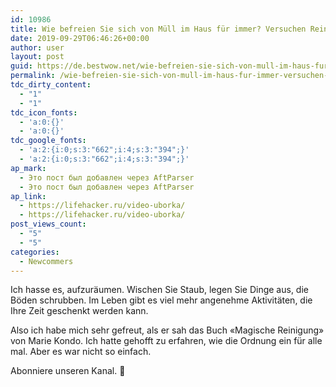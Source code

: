 ```yaml
---
id: 10986
title: Wie befreien Sie sich von Müll im Haus für immer? Versuchen Reinigung nach der Methode von Marie Kondo
date: 2019-09-29T06:46:26+00:00
author: user
layout: post
guid: https://de.bestwow.net/wie-befreien-sie-sich-von-mull-im-haus-fur-immer-versuchen-reinigung-nach-der-methode-von-marie-kondo/
permalink: /wie-befreien-sie-sich-von-mull-im-haus-fur-immer-versuchen-reinigung-nach-der-methode-von-marie-kondo/
tdc_dirty_content:
  - "1"
  - "1"
tdc_icon_fonts:
  - 'a:0:{}'
  - 'a:0:{}'
tdc_google_fonts:
  - 'a:2:{i:0;s:3:"662";i:4;s:3:"394";}'
  - 'a:2:{i:0;s:3:"662";i:4;s:3:"394";}'
ap_mark:
  - Это пост был добавлен через AftParser
  - Это пост был добавлен через AftParser
ap_link:
  - https://lifehacker.ru/video-uborka/
  - https://lifehacker.ru/video-uborka/
post_views_count:
  - "5"
  - "5"
categories:
  - Newcommers
---
```

Ich hasse es, aufzuräumen. Wischen Sie Staub, legen Sie Dinge aus, die Böden schrubben. Im Leben gibt es viel mehr angenehme Aktivitäten, die Ihre Zeit geschenkt werden kann.

Also ich habe mich sehr gefreut, als er sah das Buch «Magische Reinigung» von Marie Kondo. Ich hatte gehofft zu erfahren, wie die Ordnung ein für alle mal. Aber es war nicht so einfach.</p> 

Abonniere unseren Kanal. 🤗